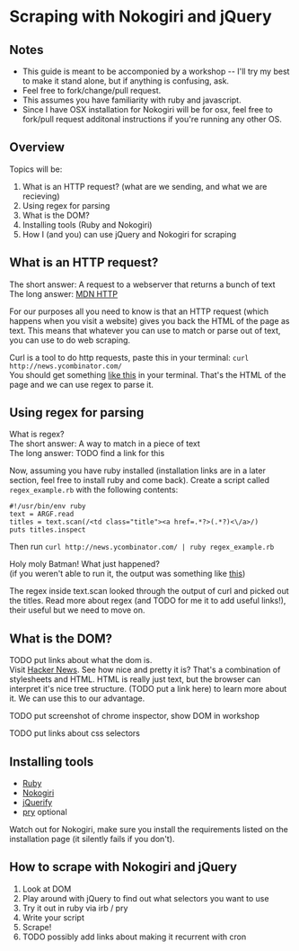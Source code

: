 # Scraping with Nokogiri and jQuery

## Notes

* This guide is meant to be accomponied by a workshop -- I'll try my best to make
it stand alone, but if anything is confusing, ask.
* Feel free to fork/change/pull request.
* This assumes you have familiarity with ruby and javascript.
* Since I have OSX installation for Nokogiri will be for osx, feel free to fork/pull request additonal instructions if you're running any other OS.

## Overview
Topics will be:

1. What is an HTTP request? (what are we sending, and what we are recieving)
2. Using regex for parsing
3. What is the DOM?
4. Installing tools (Ruby and Nokogiri)
5. How I (and you) can use jQuery and Nokogiri for scraping


## What is an HTTP request?
The short answer: A request to a webserver that returns a bunch of text  
The long answer: [MDN HTTP](https://developer.mozilla.org/en-US/docs/HTTP)

For our purposes all you need to know is that an HTTP request (which happens when you visit a website) gives you back the HTML of the page as text. This means that whatever you can use to match or parse out of text, you can use to do web scraping.  

Curl is a tool to do http requests, paste this in your terminal: `curl http://news.ycombinator.com/`  
You should get something [like this](http://raw.github.com/ibash/guide_to_webscraping_with_ruby_and_javascript/master/curl_output.txt) in your terminal. That's the HTML of the page and we can use regex to parse it.

## Using regex for parsing
What is regex?  
The short answer: A way to match in a piece of text  
The long answer: TODO find a link for this

Now, assuming you have ruby installed (installation links are in a later section, feel free to install ruby and come back). Create a script called `regex_example.rb` with the following contents:  

```
#!/usr/bin/env ruby
text = ARGF.read
titles = text.scan(/<td class="title"><a href=.*?>(.*?)<\/a>/)
puts titles.inspect
```  

Then run `curl http://news.ycombinator.com/ | ruby regex_example.rb`

Holy moly Batman! What just happened?  
(if you weren't able to run it, the output was something like [this](https://raw.github.com/ibash/guide_to_webscraping_with_ruby_and_javascript/master/regex_example_output.txt))  

The regex inside text.scan looked through the output of curl and picked out the titles. Read more about regex (and TODO for me it to add useful links!), their useful but we need to move on.


## What is the DOM?
TODO put links about what the dom is.  
Visit [Hacker News](https://news.ycombinator.com/). See how nice and pretty it is? That's a combination of stylesheets and HTML. HTML is really just text, but the browser can interpret it's nice tree structure. (TODO put a link here) to learn more about it. We can use this to our advantage.  

TODO put screenshot of chrome inspector, show DOM in workshop

TODO put links about css selectors

## Installing tools
* [Ruby](http://www.ruby-lang.org/en/downloads/)
* [Nokogiri](http://nokogiri.org/tutorials/installing_nokogiri.html)
* [jQuerify](http://www.learningjquery.com/2009/04/better-stronger-safer-jquerify-bookmarklet/)
* [pry](http://pryrepl.org/) optional

Watch out for Nokogiri, make sure you install the requirements listed on the installation page (it silently fails if you don't).

## How to scrape with Nokogiri and jQuery
1. Look at DOM
2. Play around with jQuery to find out what selectors you want to use
3. Try it out in ruby via irb / pry
4. Write your script
5. Scrape!
6. TODO possibly add links about making it recurrent with cron